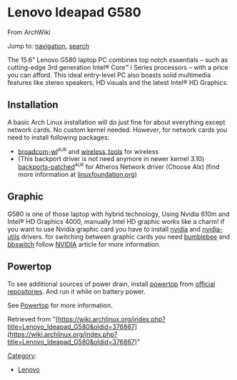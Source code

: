 # Lenovo Ideapad G580

From ArchWiki

Jump to: [navigation](#column-one), [search](#searchInput)

The 15.6" Lenovo G580 laptop PC combines top notch essentials – such as cutting-edge 3rd generation Intel® Core™ i Series processors – with a price you can afford. This ideal entry-level PC also boasts solid multimedia features like stereo speakers, HD visuals and the latest Intel® HD Graphics.

## Installation

A basic Arch Linux installation will do just fine for about everything except network cards. No custom kernel needed. However, for network cards you need to install following packages:

*   [broadcom-wl](https://aur.archlinux.org/packages/broadcom-wl/)<sup><small>AUR</small></sup> and [wireless_tools](https://www.archlinux.org/packages/?name=wireless_tools) for wireless
*   (This backport driver is not need anymore in newer kernel 3.10) [backports-patched](https://aur.archlinux.org/packages/backports-patched/)<sup><small>AUR</small></sup> for Atheros Network driver (Choose Alx) (find more information at [linuxfoundation.org](http://www.linuxfoundation.org/collaborate/workgroups/networking/alx))

## Graphic

G580 is one of those laptop with hybrid technology, Using Nvidia 610m and Intel® HD Graphics 4000, manually Intel HD graphic works like a charm! if you want to use Nvidia graphic card you have to install [nvidia](https://www.archlinux.org/packages/?name=nvidia) and [nvidia-utils](https://www.archlinux.org/packages/?name=nvidia-utils) drivers. for switching between graphic cards you need [bumblebee](https://www.archlinux.org/packages/?name=bumblebee) and [bbswitch](https://www.archlinux.org/packages/?name=bbswitch) follow [NVIDIA](/index.php/NVIDIA "NVIDIA") article for more information.

## Powertop

To see additional sources of power drain, install [powertop](https://www.archlinux.org/packages/?name=powertop) from [official repositories](/index.php/Official_repositories "Official repositories"). And run it while on battery power.

See [Powertop](/index.php/Powertop "Powertop") for more information.

Retrieved from "[https://wiki.archlinux.org/index.php?title=Lenovo_Ideapad_G580&oldid=376867](https://wiki.archlinux.org/index.php?title=Lenovo_Ideapad_G580&oldid=376867)"

[Category](/index.php/Special:Categories "Special:Categories"):

*   [Lenovo](/index.php/Category:Lenovo "Category:Lenovo")